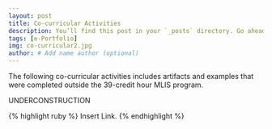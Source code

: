 ```yaml
---
layout: post
title: Co-curricular Activities
description: You’ll find this post in your `_posts` directory. Go ahead and edit it and re-build the site to see your changes. # Add post description (optional)
tags: [e-Portfolio]
img: co-curricular2.jpg
author: # Add name author (optional)
---
```

The following co-curricular activities includes artifacts and examples that were completed outside the 39-credit hour MLIS program. 

UNDERCONSTRUCTION


{% highlight ruby %}
Insert Link.
{% endhighlight %}

<!--Check out the [Jekyll docs][jekyll-docs] for more info on how to get the most out of Jekyll. File all bugs/feature requests at [Jekyll’s GitHub repo][jekyll-gh]. If you have questions, you can ask them on [Jekyll Talk][jekyll-talk].-->

[jekyll-docs]: https://jekyllrb.com/docs/home
[jekyll-gh]:   https://github.com/jekyll/jekyll
[jekyll-talk]: https://talk.jekyllrb.com/
